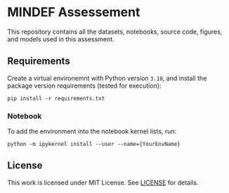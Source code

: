 # MINDEF Assessement

This repository contains all the datasets, notebooks, source code, figures, and models used in this assessment.

## Requirements

Create a virtual environemnt with Python version `3.10`, and install the package version requirements (tested for execution):

```pip install -r requirements.txt```

### Notebook

To add the environment into the notebook kernel lists, run:

```python -m ipykernel install --user --name={YourEnvName}```

## License

This work is licensed under MIT License. See [LICENSE](LICENSE) for details.
